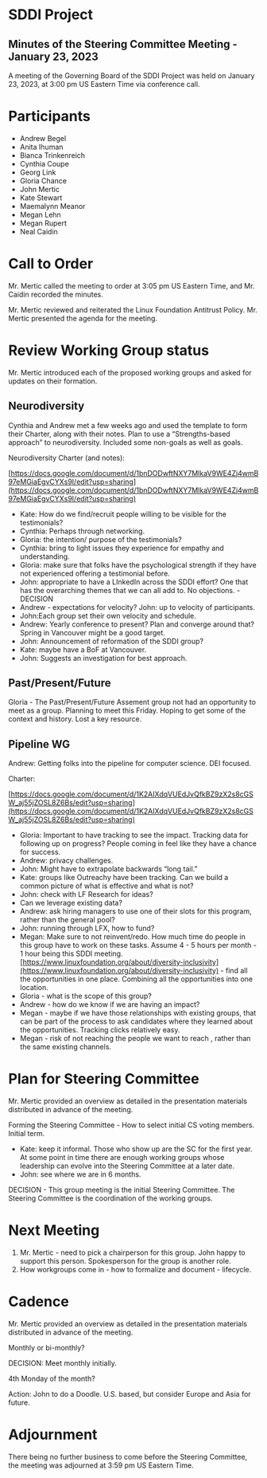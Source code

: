 

# SDDI Project


## Minutes of the Steering Committee Meeting - January 23, 2023

A meeting of the Governing Board of the SDDI Project was held on January 23, 2023, at 3:00 pm US Eastern Time via conference call.


# Participants



* Andrew Begel
* Anita Ihuman
* Bianca Trinkenreich
* Cynthia Coupe
* Georg Link
* Gloria Chance
* John Mertic
* Kate Stewart
* Maemalynn Meanor
* Megan Lehn
* Megan Rupert
* Neal Caidin


# Call to Order

Mr. Mertic called the meeting to order at 3:05 pm US Eastern Time, and Mr. Caidin recorded the minutes. 

Mr. Mertic reviewed and reiterated the Linux Foundation Antitrust Policy. Mr. Mertic presented the agenda for the meeting. 


# Review Working Group status

Mr. Mertic introduced each of the proposed working groups and asked for updates on their formation.


## Neurodiversity

Cynthia and Andrew met a few weeks ago and used the template to form their Charter, along with their notes. Plan to use a “Strengths-based approach” to neurodiversity. Included some non-goals as well as goals. 

Neurodiversity Charter (and notes):

[https://docs.google.com/document/d/1bnDODwftNXY7MlkaV9WE4Zj4wmB97eMGiaEgvCYXs9I/edit?usp=sharing](https://docs.google.com/document/d/1bnDODwftNXY7MlkaV9WE4Zj4wmB97eMGiaEgvCYXs9I/edit?usp=sharing)



* Kate: How do we find/recruit people willing to be visible for the testimonials?
* Cynthia: Perhaps through networking. 
* Gloria: the intention/ purpose of the testimonials?
* Cynthia: bring to light issues they experience for empathy and understanding. 
* Gloria: make sure that folks have the psychological strength if they have not experienced offering a testimonial before. 
* John: appropriate to have a LInkedIn across the SDDI effort? One that has the overarching themes that we can all add to. No objections. - DECISION
* Andrew - expectations for velocity? John: up to velocity of participants. 
* John:Each group set their own velocity and schedule. 
* Andrew: Yearly conference to present? Plan and converge around that? Spring in Vancouver might be a good target.
* John: Announcement of reformation of the SDDI group?
* Kate: maybe have a BoF at Vancouver.
* John: Suggests an investigation for best approach. 


## Past/Present/Future

Gloria - The Past/Present/Future Assement group not had an opportunity to meet as a group. Planning to meet this Friday. Hoping to get some of the context and history. Lost a key resource.


## Pipeline WG

Andrew: Getting folks into the pipeline for computer science. DEI focused. 

Charter:

[https://docs.google.com/document/d/1K2AIXdqVUEdJvQfkBZ9zX2s8cGSW_aj55jZOSL8Z6Bs/edit?usp=sharing](https://docs.google.com/document/d/1K2AIXdqVUEdJvQfkBZ9zX2s8cGSW_aj55jZOSL8Z6Bs/edit?usp=sharing)

* Gloria: Important to have tracking to see the impact. Tracking data for following up on progress? People coming in feel like they have a chance for success. 
* Andrew: privacy challenges. 
* John: Might have to extrapolate backwards “long tail.” 
* Kate: groups like Outreachy have been tracking. Can we build a common picture of what is effective and what is not? 
* John: check with LF Research for ideas?
* Can we leverage existing data?
* Andrew: ask hiring managers to use one of their slots for this program, rather than the general pool?
* John: running through LFX, how to fund? 
* Megan: Make sure to not reinvent/redo. How much time do people in this group have to work on these tasks. Assume 4 - 5 hours per month - 1 hour being this SDDI meeting.  [https://www.linuxfoundation.org/about/diversity-inclusivity](https://www.linuxfoundation.org/about/diversity-inclusivity) - find all the opportunities in one place. Combining all the opportunities into one location.
* Gloria - what is the scope of this group?
* Andrew - how do we know if we are having an impact? 
* Megan - maybe if we have those relationships with existing groups, that can be part of the process to ask candidates where they learned about the opportunities. Tracking clicks relatively easy.
* Megan - risk of not reaching the people we want to reach , rather than the same existing channels.

# Plan for Steering Committee

Mr. Mertic provided an overview as detailed in the presentation materials distributed in advance of the meeting. 

Forming the Steering Committee - How to select initial CS voting members. Initial term. 

* Kate: keep it informal. Those who show up are the SC for the first year. At some point in time there are enough working groups whose leadership can evolve into the Steering Committee at a later date.
* John: see where we are in 6 months. 

DECISION - This group meeting is the initial Steering Committee. The Steering Committee is the coordination of the working groups.

# Next Meeting

1. Mr. Mertic - need to pick a chairperson for this group. John happy to support this person. Spokesperson for the group is another role. 
2. How workgroups come in - how to formalize and document - lifecycle. 

# Cadence

Mr. Mertic provided an overview as detailed in the presentation materials distributed in advance of the meeting. 

Monthly or bi-monthly? 

DECISION: Meet monthly initially. 

4th Monday of the month?

Action: John to do a Doodle. U.S. based, but consider Europe and Asia for future. 


# Adjournment

There being no further business to come before the Steering Committee, the meeting was adjourned at 3:59 pm US Eastern Time.
